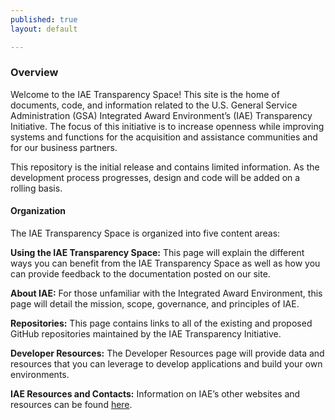 ```yaml
---
published: true
layout: default

---
```


### Overview

<p>Welcome to the IAE Transparency Space! This site is the home of documents, code, and information related to the U.S. General Service Administration (GSA) Integrated Award Environment’s (IAE) Transparency Initiative. The focus of this initiative is to increase openness while improving systems and functions for the acquisition and assistance communities and for our business partners.</p>

This repository is the initial release and contains limited information. As the development process progresses, design and code will be added on a rolling basis.
<h4>Organization</h4>

The IAE Transparency Space is organized into five content areas:

__Using the IAE Transparency Space:__  This page will explain the different ways you can benefit from the IAE Transparency Space as well as how you can provide feedback to the documentation posted on our site.

__About IAE:__  For those unfamiliar with the Integrated Award Environment, this page will detail the mission, scope, governance, and principles of IAE.

__Repositories:__  This page contains links to all of the existing and proposed GitHub repositories maintained by the IAE Transparency Initiative.

__Developer Resources:__  The Developer Resources page will provide data and resources that you can leverage to develop applications and build your own environments.

__IAE Resources and Contacts:__  Information on IAE’s other websites and resources can be found [here](communicate.html). 
